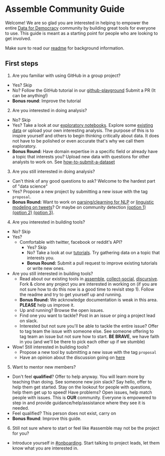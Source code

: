 # Assemble Community Guide
Welcome! We are so glad you are interested in helping to empower the entire [Data for Democracy](https://github.com/Data4Democracy/read-this-first) community by building great tools for everyone to use. This guide is meant as a starting point for people who are looking to get involved.

Make sure to read our [readme](https://github.com/Data4Democracy/assemble) for background information.

## First steps

1. Are you familiar with using GitHub in a group project?
  * Yes? Skip
  * No? Follow the GitHub tutorial in our [github-playground](https://github.com/Data4Democracy/github-playground) Submit a PR (It can be anything!)
  * **Bonus round**: Improve the tutorial
2. Are you interested in doing analysis?
  * No? Skip
  * Yes? Take a look at our [exploratory notebooks](https://github.com/Data4Democracy/assemble/tree/master/exploratory_notebooks). Explore some [existing data](https://github.com/Data4Democracy/assemble/tree/master/data) or upload your own interesting analysis. The purpose of this is to inspire yourself and others to begin thinking critically about data. It does not have to be polished or even accurate that's why we call them exploratory.
  * **Bonus Round:** Have domain expertise in a specific field or already have a topic that interests you? Upload new data with questions for other analysts to work on. See [how-to-submit-a-dataset](https://github.com/Data4Democracy/assemble/blob/master/data/how_to_submit_dataset.md)
3. Are you still interested in doing analysis?
  * Can't think of any good questions to ask? Welcome to the hardest part of "data science"
  * Yes? Propose a new project by submitting a new issue with the tag `proposal`.
  * **Bonus Round:** Want to work on [parsing/clearning for NLP](https://github.com/Data4Democracy/assemble/issues/25) or [linguistic modeling on tweets](https://github.com/Data4Democracy/assemble/issues/26)? Or maybe on community detection [(option 1)](https://github.com/Data4Democracy/assemble/issues/23) [(option 2)](https://github.com/Data4Democracy/assemble/issues/22) [(option 3)](https://github.com/Data4Democracy/assemble/issues/21).
4. Are you interested in building tools?
  * No? Skip
  * Yes?
    * Comfortable with twitter, facebook or reddit's API?
      * Yes? Skip
      * No? Take a look at our [tutorials](https://github.com/Data4Democracy/tutorials). Try gathering data on a topic that interests you.
      * **Bonus Round:** Submit a pull request to improve existing tutorials or write new ones.
  * Are you still interested in building tools?
    * Read about our existing tools in [assemble](https://github.com/Data4Democracy/assemble), [collect-social](https://github.com/Data4Democracy/collect-social), [discursive](https://github.com/Data4Democracy/discursive). Fork & clone any project you are interested in working on (if you are not sure how to do this now is a good time to revisit step 1). Follow the readme and try to get yourself up and running.
    * **Bonus Round:** We acknowledge documentation is weak in this area. **PLEASE** help us improve it.
    * Up and running? Browse the open issues.
    * Find one you want to tackle? Post in an issue or ping a project lead on slack.
    * Interested but not sure you'll be able to tackle the entire issue? Offer to tag team the issue with someone else. See someone offering to tag team an issue but not sure how to start. **BE BRAVE**, we have faith in you (and we'll be there to pick each other up if we stumble)
  * Wow! Still interested in building tools?
    * Propose a new tool by submitting a new issue with the tag `proposal`
    * Have an opinion about the discussion going on [here](https://github.com/Data4Democracy/assemble/issues/12)
5. Want to mentor new members?
  * Don't feel **qualified**? Offer to help anyway. You will learn more by teaching than doing. See someone new join slack? Say hello, offer to help them get started. Stay on the lookout for people with questions, help them get up to speed! Have problems? Open issues, help match people with issues. This is **OUR** community. Everyone is empowered to step in and provide guidance/help/assistance where they see it is needed.
  * Feel qualified? This person does not exist, carry on
  * **Bonus Round**: Improve this guide.
6. Still not sure where to start or feel like #assemble may not be the project for you?
  * Introduce yourself in [#onboarding]((https://datafordemocracy.slack.com/messages/assemble/)). Start talking to project leads, let them know what you are interested in.
